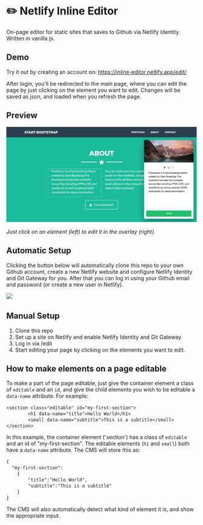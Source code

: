 # :pencil2: Netlify Inline Editor

On-page editor for static sites that saves to Github via Netlify Identity. Written in vanilla js.

## Demo

Try it out by creating an account on:
https://inline-editor.netlify.app/edit/

After login, you'll be redirected to the main page, where you can edit the page by just clicking on the element you want to edit. Changes will be saved as json, and loaded when you refresh the page.

## Preview

![Preview](edit/img/preview.jpg)

_Just click on an element (left) to edit it in the overlay (right)._

## Automatic Setup

Clicking the button below will automatically clone this repo to your own Github account, create a new Netlify website and configure Netlify Identity and Git Gateway for you. After that you can log in using your Github email and password (or create a new user in Netlify).

<a href="https://app.netlify.com/start/deploy?repository=https://github.com/dashpilot/netlify-inline-editor&stack=cms"><img src="https://www.netlify.com/img/deploy/button.svg" /></a>

## Manual Setup

1. Clone this repo
2. Set up a site on Netlify and enable Netlify Identity and Git Gateway
3. Log in via /edit
4. Start editing your page by clicking on the elements you want to edit.

## How to make elements on a page editable

To make a part of the page editable, just give the container element a class of `editable` and an `id`, and give the child elements you wish to be editable a `data-name` attribute. For example:

```
<section class="editable" id="my-first-section">
        <h1 data-name="title">Hello World</h1>
        <small data-name="subtitle">This is a subtitle</small>
</section>
```

In this example, the container element ('section') has a class of `editable` and an id of "my-first-section". The editable elements (`h1` and `small`) both have a `data-name` attribute. The CMS will store this as:

```
{
  "my-first-section":
    {
        "title":"Hello World",
        "subtitle":"This is a subtitle"
    }
}
```

The CMS will also automatically detect what kind of element it is, and show the appropriate input.
